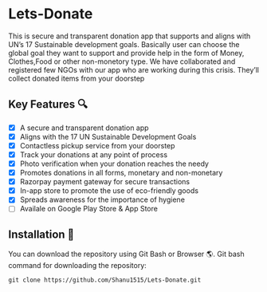 # Lets-Donate

This is secure and transparent donation app that supports and aligns with UN’s 17 Sustainable development goals. Basically user can choose the global goal they want to support and provide help in the form of Money, Clothes,Food or other non-monetory type. We have collaborated and registered few NGOs with our app who are working during this crisis. They’ll collect donated items from your doorstep





## Key Features 🔍

- [x] A secure and transparent donation app
- [x] Aligns with the 17 UN Sustainable Development Goals
- [x] Contactless pickup service from your doorstep
- [x] Track your donations at any point of process
- [x] Photo verification when your donation reaches the needy
- [x] Promotes donations in all forms, monetary and non-monetary
- [x] Razorpay payment gateway for secure transactions
- [x] In-app store to promote the use of eco-friendly goods
- [x] Spreads awareness for the importance of hygiene
- [ ] Availale on Google Play Store & App Store

## Installation 🔨

You can download the repository using Git Bash or Browser 🌎.
 Git bash command for downloading the repository:
```console
git clone https://github.com/Shanu1515/Lets-Donate.git
```
